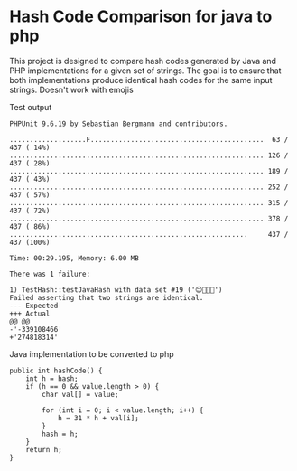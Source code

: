 # Hash Code Comparison for java to php

This project is designed to compare hash codes generated by Java and PHP implementations for a given set of strings. The goal is to ensure that both implementations produce identical hash codes for the same input strings.
Doesn't work with emojis

Test output

    PHPUnit 9.6.19 by Sebastian Bergmann and contributors.
    
    ...................F...........................................  63 / 437 ( 14%)
    ............................................................... 126 / 437 ( 28%)
    ............................................................... 189 / 437 ( 43%)
    ............................................................... 252 / 437 ( 57%)
    ............................................................... 315 / 437 ( 72%)
    ............................................................... 378 / 437 ( 86%)
    ...........................................................     437 / 437 (100%)
    
    Time: 00:29.195, Memory: 6.00 MB
    
    There was 1 failure:
    
    1) TestHash::testJavaHash with data set #19 ('😊👍🏽✨')
    Failed asserting that two strings are identical.
    --- Expected
    +++ Actual
    @@ @@
    -'-339108466'
    +'274818314'

Java implementation to be converted to php


    public int hashCode() {
        int h = hash;
        if (h == 0 && value.length > 0) {
            char val[] = value;
            
            for (int i = 0; i < value.length; i++) {
                h = 31 * h + val[i];
            }
            hash = h;
        }
        return h;
    }
